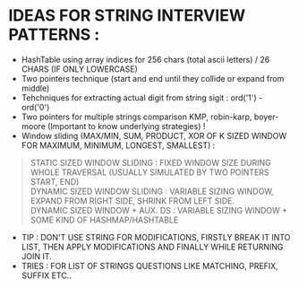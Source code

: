 # IDEAS FOR STRING INTERVIEW PATTERNS :    
* HashTable using array indices for 256 chars (total ascii letters)   / 26 CHARS (IF ONLY LOWERCASE)     
* Two pointers technique (start and end until they collide or expand from middle)    
* Tehchniques for extracting actual digit from string sigit : ord('1') - ord('0')           
* Two pointers for multiple strings comparison KMP, robin-karp, boyer-moore
(Important to know underlying strategies) !    
* Window sliding (MAX/MIN, SUM, PRODUCT, XOR OF K SIZED WINDOW FOR MAXIMUM, MINIMUM, LONGEST, SMALLEST) :
> STATIC SIZED WINDOW SLIDING : FIXED WINDOW SIZE DURING WHOLE TRAVERSAL (USUALLY SIMULATED BY TWO POINTERS START, END)   
> DYNAMIC SIZED WINDOW SLIDING : VARIABLE SIZING WINDOW, EXPAND FROM RIGHT SIDE, SHRINK FROM LEFT SIDE.   
> DYNAMIC SIZED WINDOW + AUX. DS : VARIABLE SIZING WINDOW + SOME KIND OF HASHMAP/HASHTABLE          
* TIP : DON'T USE STRING FOR MODIFICATIONS, FIRSTLY BREAK IT INTO LIST, THEN APPLY MODIFICATIONS AND FINALLY WHILE RETURNING JOIN IT.
* TRIES : FOR LIST OF STRINGS QUESTIONS LIKE MATCHING, PREFIX, SUFFIX ETC..
